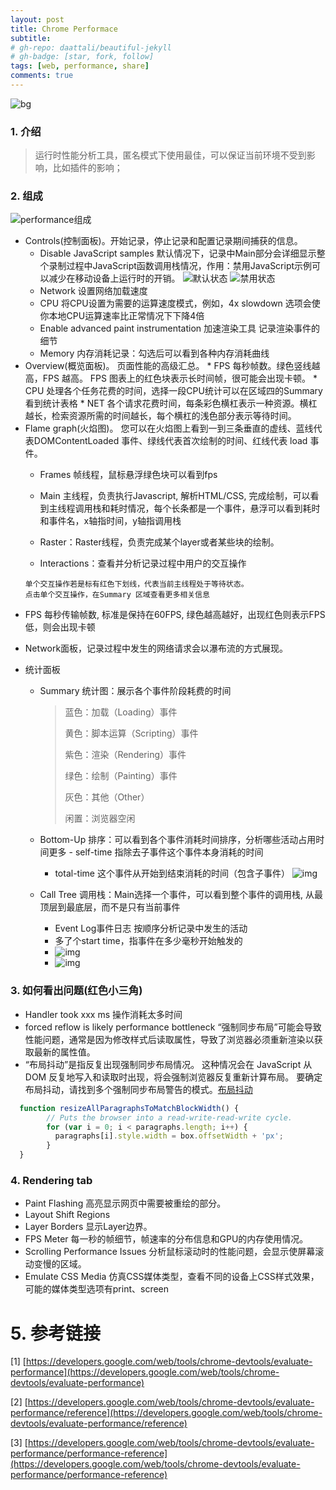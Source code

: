 ```yaml
---
layout: post
title: Chrome Performace
subtitle: 
# gh-repo: daattali/beautiful-jekyll
# gh-badge: [star, fork, follow]
tags: [web, performance, share]
comments: true
---
```


![bg](../assets/img/posts/vue-config/1.jpg)

### 1. 介绍

   > 运行时性能分析工具，匿名模式下使用最佳，可以保证当前环境不受到影响，比如插件的影响；

### 2. 组成

  ![performance组成](../assets/img/posts/chrome-performace/1.png)

  - Controls(控制面板)。开始记录，停止记录和配置记录期间捕获的信息。
  	* Disable JavaScript samples 默认情况下，记录中Main部分会详细显示整个录制过程中JavaScript函数调用栈情况，作用：禁用JavaScript示例可以减少在移动设备上运行时的开销。
  		![默认状态](../assets/img/posts/chrome-performace/able-js.png)
  		![禁用状态](../assets/img/posts/chrome-performace/disable-js.png)
  	* Network 设置网络加载速度
  	* CPU 将CPU设置为需要的运算速度模式，例如，4x slowdown 选项会使你本地CPU运算速率比正常情况下下降4倍
  	* Enable advanced paint instrumentation 加速渲染工具  记录渲染事件的细节
  	*  Memory 内存消耗记录：勾选后可以看到各种内存消耗曲线
  - Overview(概览面板)。 页面性能的高级汇总。
     	* FPS 每秒帧数。绿色竖线越高，FPS 越高。 FPS 图表上的红色块表示长时间帧，很可能会出现卡顿。
     	* CPU 处理各个任务花费的时间，选择一段CPU统计可以在区域四的Summary看到统计表格
     	* NET 各个请求花费时间，每条彩色横杠表示一种资源。横杠越长，检索资源所需的时间越长，每个横杠的浅色部分表示等待时间。
  - Flame graph(火焰图)。 您可以在火焰图上看到一到三条垂直的虚线、蓝线代表DOMContentLoaded 事件、绿线代表首次绘制的时间、红线代表 load 事件。
    * Frames 帧线程，鼠标悬浮绿色块可以看到fps

    * Main 主线程，负责执行Javascript, 解析HTML/CSS, 完成绘制，可以看到主线程调用栈和耗时情况，每个长条都是一个事件，悬浮可以看到耗时和事件名，x轴指时间，y轴指调用栈

    * Raster：Raster线程，负责完成某个layer或者某些块的绘制。

    * Interactions：查看并分析记录过程中用户的交互操作
    ```
    单个交互操作若是标有红色下划线，代表当前主线程处于等待状态。
    点击单个交互操作，在Summary 区域查看更多相关信息
    ```
    
  * FPS 每秒传输帧数, 标准是保持在60FPS, 绿色越高越好，出现红色则表示FPS低，则会出现卡顿
    
  * Network面板，记录过程中发生的网络请求会以瀑布流的方式展现。
  - 统计面板
    * Summary 统计图：展示各个事件阶段耗费的时间

      >	  蓝色：加载（Loading）事件
      >	
      >	  黄色：脚本运算（Scripting）事件
      >	
      >	  紫色：渲染（Rendering）事件
      >	
      >	  绿色：绘制（Painting）事件
      >	
      >	  灰色：其他（Other）
      >	
      >	  闲置：浏览器空闲

    * Bottom-Up 排序：可以看到各个事件消耗时间排序，分析哪些活动占用时间更多
    		- self-time 指除去子事件这个事件本身消耗的时间
    	- total-time 这个事件从开始到结束消耗的时间（包含子事件）
    	![img](../assets/img/posts/chrome-performace/bottom-up.png)
    	
    *  Call Tree 调用栈：Main选择一个事件，可以看到整个事件的调用栈, 从最顶层到最底层，而不是只有当前事件
    	
    	* Event Log事件日志 按顺序分析记录中发生的活动
    	* 多了个start time，指事件在多少毫秒开始触发的
    	* ![img](../assets/img/posts/chrome-performace/calltree.png)
    	* 
    	  ![img](../assets/img/posts/chrome-performace/eventlog.png)

### 3. 如何看出问题(红色小三角)

  * Handler took xxx ms 操作消耗太多时间
  * forced reflow is likely performance bottleneck “强制同步布局”可能会导致性能问题，通常是因为修改样式后读取属性，导致了浏览器必须重新渲染以获取最新的属性值。
  * “布局抖动”是指反复出现强制同步布局情况。 这种情况会在 JavaScript 从 DOM 反复地写入和读取时出现，将会强制浏览器反复重新计算布局。 要确定布局抖动，请找到多个强制同步布局警告的模式。[布局抖动](https://developers.google.com/web/fundamentals/performance/rendering/avoid-large-complex-layouts-and-layout-thrashing)

  ```javascript
  	function resizeAllParagraphsToMatchBlockWidth() {
  		  // Puts the browser into a read-write-read-write cycle.
  		  for (var i = 0; i < paragraphs.length; i++) {
  		    paragraphs[i].style.width = box.offsetWidth + 'px';
  		  }
  	}
  ```

### 4. Rendering  tab

  - Paint Flashing 高亮显示网页中需要被重绘的部分。
  - Layout Shift Regions 
  - Layer Borders 显示Layer边界。
  - FPS Meter 每一秒的帧细节，帧速率的分布信息和GPU的内存使用情况。
  - Scrolling Performance Issues 分析鼠标滚动时的性能问题，会显示使屏幕滚动变慢的区域。
  - Emulate CSS Media 仿真CSS媒体类型，查看不同的设备上CSS样式效果，可能的媒体类型选项有print、screen

#  5. 参考链接

[1] [https://developers.google.com/web/tools/chrome-devtools/evaluate-performance](https://developers.google.com/web/tools/chrome-devtools/evaluate-performance)

[2] [https://developers.google.com/web/tools/chrome-devtools/evaluate-performance/reference](https://developers.google.com/web/tools/chrome-devtools/evaluate-performance/reference)

[3] [https://developers.google.com/web/tools/chrome-devtools/evaluate-performance/performance-reference](https://developers.google.com/web/tools/chrome-devtools/evaluate-performance/performance-reference)
